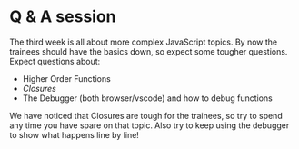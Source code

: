 # Q & A session

The third week is all about more complex JavaScript topics. By now the trainees should have the basics down, so expect some tougher questions. Expect questions about:

- Higher Order Functions
- _Closures_
- The Debugger (both browser/vscode) and how to debug functions

We have noticed that Closures are tough for the trainees, so try to spend any time you have spare on that topic. Also try to keep using the debugger to show what happens line by line!
